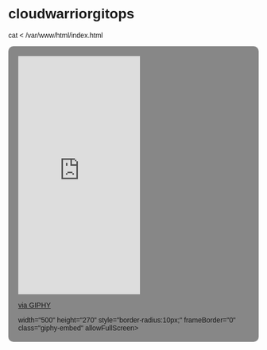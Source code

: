# cloudwarriorgitops

cat <<EOF > /var/www/html/index.html
<!DOCTYPE html>
<html>
<head>
  <title>Class 6.5</title>
  <meta charset="UTF-8">
  <meta name="viewport" content="width=device-width, initial-scale=1">
  <link rel="stylesheet" href="https://www.w3schools.com/w3css/4/w3.css">
  <link rel="stylesheet" href="https://fonts.googleapis.com/css?family=Raleway">
  <style>
    body,h1,h3 {font-family: "Raleway", sans-serif}
    body, html {height: 100%}
    .bgimg {
      background-image: url('https://storage.googleapis.com/a-dream/verve.jpg');
      min-height: 100%;
      background-position: center;
      background-size: cover;
    }
    .w3-display-middle {
      background-color: rgba(0, 0, 0, 0.466);
      padding: 20px;
      border-radius: 10px;
    }
    .transparent-background {
      background-color: rgba(0, 0, 0, 0.575);
      padding: 20px;
      border-radius: 10px;
    }
    .rounded-image {
      border-radius: 25px;
    }
  </style>
</head>
<body>
  <div class="bgimg w3-display-container w3-animate-opacity w3-text-white">
    <div class="w3-display-topleft w3-padding-large w3-xlarge"></div>
    <div class="w3-display-middle w3-center">
      <iframe src="https://giphy.com/embed/ZpHo8PxOtUTU4" width="245" height="480" style="" frameBorder="0" class="giphy-embed" allowFullScreen></iframe><p><a href="https://giphy.com/gifs/big-booty-question-ZpHo8PxOtUTU4">via GIPHY</a></p>
              width="500"
              height="270"
              style="border-radius:10px;"
              frameBorder="0"
              class="giphy-embed"
              allowFullScreen>